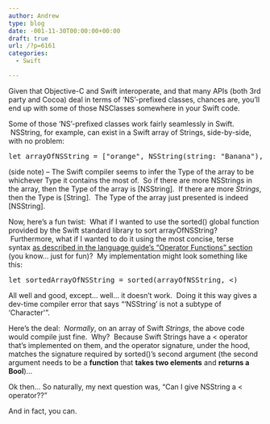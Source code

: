 ```yaml
---
author: Andrew
type: blog
date: -001-11-30T00:00:00+00:00
draft: true
url: /?p=6161
categories:
  - Swift

---
```

Given that Objective-C and Swift interoperate, and that many APIs (both 3rd party and Cocoa) deal in terms of &#8216;NS&#8217;-prefixed classes, chances are, you&#8217;ll end up with some of those NSClasses somewhere in your Swift code.

Some of those &#8216;NS&#8217;-prefixed classes work fairly seamlessly in Swift.  NSString, for example, can exist in a Swift array of Strings, side-by-side, with no problem:

<pre class="lang:swift decode:true ">let arrayOfNSString = ["orange", NSString(string: "Banana"), NSString(string: "Apple"), "grape", NSString(string: "pineapple")]</pre>

(side note) &#8211; The Swift compiler seems to infer the Type of the array to be whichever Type it contains the most of.  So if there are more NSStrings in the array, then the Type of the array is [NSString].  If there are more _Strings_, then the Type is [String].  The Type of the array just presented is indeed [NSString].

Now, here&#8217;s a fun twist:  What if I wanted to use the sorted() global function provided by the Swift standard library to sort arrayOfNSString?  Furthermore, what if I wanted to do it using the most concise, terse syntax <a title="Apple Developer - Closure Syntax" href="https://developer.apple.com/library/ios/documentation/swift/conceptual/Swift_Programming_Language/Closures.html#//apple_ref/doc/uid/TP40014097-CH11-XID_151" target="_blank">as described in the language guide&#8217;s &#8220;Operator Functions&#8221; section</a> (you know&#8230; just for fun)?  My implementation might look something like this:

<pre class="lang:swift decode:true">let sortedArrayOfNSString = sorted(arrayOfNSString, &lt;)</pre>

All well and good, except&#8230; well&#8230; it doesn&#8217;t work.  Doing it this way gives a dev-time compiler error that says &#8220;&#8216;NSString&#8217; is not a subtype of &#8216;Character'&#8221;.

Here&#8217;s the deal:  _Normally_, on an array of Swift _Strings_, the above code would compile just fine.  Why?  Because Swift Strings have a < operator that&#8217;s implemented on them, and the operator signature, under the hood, matches the signature required by sorted()&#8217;s second argument (the second argument needs to be a **function** that **takes two elements** and **returns a Bool**)&#8230;

Ok then&#8230; So naturally, my next question was, &#8220;Can I give NSString a < operator??&#8221;

And in fact, you can.

&nbsp;

&nbsp;